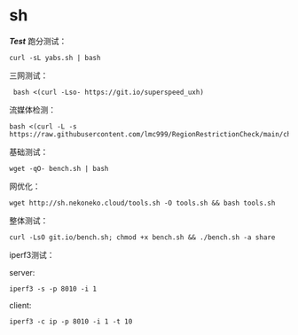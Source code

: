 # sh

***Test***
跑分测试：
```
curl -sL yabs.sh | bash
```

三网测试：
```
 bash <(curl -Lso- https://git.io/superspeed_uxh)
```

流媒体检测：
```
bash <(curl -L -s https://raw.githubusercontent.com/lmc999/RegionRestrictionCheck/main/check.sh)
```

基础测试：
```
wget -qO- bench.sh | bash
```

网优化：
```
wget http://sh.nekoneko.cloud/tools.sh -O tools.sh && bash tools.sh
```

整体测试：
```
curl -LsO git.io/bench.sh; chmod +x bench.sh && ./bench.sh -a share
```

iperf3测试：

server:
```
iperf3 -s -p 8010 -i 1
```

client:
```
iperf3 -c ip -p 8010 -i 1 -t 10
```

